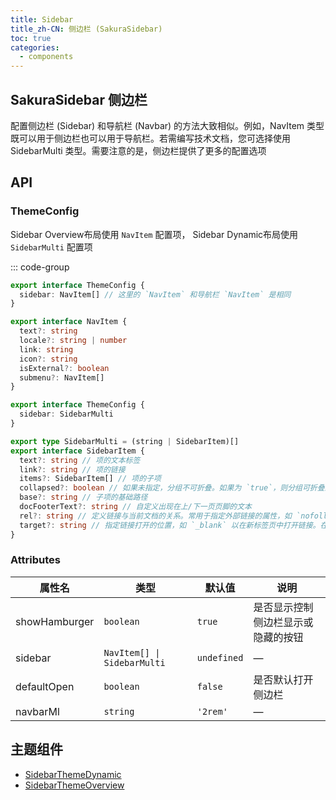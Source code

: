 ```yaml
---
title: Sidebar
title_zh-CN: 侧边栏 (SakuraSidebar)
toc: true
categories:
  - components
---
```


## SakuraSidebar 侧边栏

配置侧边栏 (Sidebar) 和导航栏 (Navbar) 的方法大致相似。例如，NavItem 类型既可以用于侧边栏也可以用于导航栏。若需编写技术文档，您可选择使用 SidebarMulti 类型。需要注意的是，侧边栏提供了更多的配置选项

## API

### ThemeConfig

Sidebar Overview布局使用 `NavItem` 配置项， Sidebar Dynamic布局使用 `SidebarMulti` 配置项

::: code-group

```ts [dynamic]
export interface ThemeConfig {
  sidebar: NavItem[] // 这里的 `NavItem` 和导航栏 `NavItem` 是相同
}

export interface NavItem {
  text?: string
  locale?: string | number
  link: string
  icon?: string
  isExternal?: boolean
  submenu?: NavItem[]
}
```

```ts [overview]
export interface ThemeConfig {
  sidebar: SidebarMulti
}

export type SidebarMulti = (string | SidebarItem)[]
export interface SidebarItem {
  text?: string // 项的文本标签
  link?: string // 项的链接
  items?: SidebarItem[] // 项的子项
  collapsed?: boolean // 如果未指定，分组不可折叠。如果为 `true`，则分组可折叠且默认折叠。如果为 `false`，则分组可折叠但默认展开
  base?: string // 子项的基础路径
  docFooterText?: string // 自定义出现在上/下一页页脚的文本
  rel?: string // 定义链接与当前文档的关系。常用于指定外部链接的属性，如 `nofollow`，但在此配置中可能有不同的用途或不被使用
  target?: string // 指定链接打开的位置，如 `_blank` 以在新标签页中打开链接。在此配置中可能用于控制如何打开侧边栏项的链接
}
```

<!-- TODO: -->
<!-- | 名称 | 默认值 | 描述 |
| ---- | ---- | ---- |
| sidebarPCOptions |  | 配置PC端的侧边栏选项 |
| sidebarMobileOptions |  | 配置移动端的侧边栏选项 |
| enable |  | 是否显示 |
| pushMode |  | "推动"或"挤压"主内容区域 |
| defaultOpen |  | 是否默认打开侧边栏 |
| hamburger |  | 是否显示控制侧边栏显示或隐藏的按钮 | -->

### Attributes

| 属性名 | 类型 | 默认值 | 说明 |
| --- | --- | --- | --- |
| showHamburger | `boolean` | `true` | 是否显示控制侧边栏显示或隐藏的按钮 |
| sidebar | `NavItem[] \| SidebarMulti` | `undefined` | — |
| defaultOpen | `boolean` | `false` | 是否默认打开侧边栏 |
| navbarMl | `string` | `'2rem'` | — |

## 主题组件

- [SidebarThemeDynamic](/components-themes/SidebarThemeDynamic)
- [SidebarThemeOverview](/components-themes/SidebarThemeOverview)
